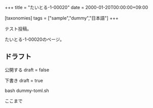 +++
title = "たいとる-1-00020"
date = 2000-01-20T00:00:00+09:00

[taxonomies]
tags = ["sample","dummy","日本語"]
+++

テスト投稿。

たいとる-1-00020のページ。


## ドラフト

公開する
draft = false

下書き
draft = true

bash dummy-toml.sh

ここまで
